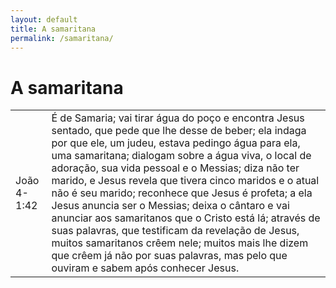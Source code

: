 ```yaml
---
layout: default
title: A samaritana
permalink: /samaritana/
---
```


# A samaritana

|    |     |
|:---|:---|
| João 4-1:42 |É de Samaria; vai tirar água do poço e encontra Jesus sentado, que pede que lhe desse de beber; ela indaga por que ele, um judeu, estava pedingo água para ela, uma samaritana; dialogam sobre a água viva, o local de adoração, sua vida pessoal e o Messias; diza não ter marido, e Jesus revela que tivera cinco maridos e o atual não é seu marido; reconhece que Jesus é profeta; a ela Jesus anuncia ser o Messias; deixa o cântaro e vai anunciar aos samaritanos que o Cristo está lá; através de suas palavras, que testificam da revelação de Jesus, muitos samaritanos crêem nele; muitos mais lhe dizem que crêem já não por suas palavras, mas pelo que ouviram e sabem após conhecer Jesus. |


 
